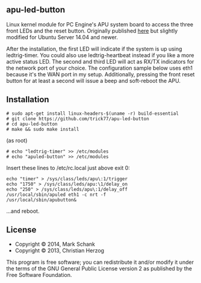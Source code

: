 ## apu-led-button

Linux kernel module for PC Engine's APU system board to access the three front LEDs and the reset button. Originally published [here](http://daduke.org/linux/apu/) but slightly modified for Ubuntu Server 14.04 and newer. 

After the installation, the first LED will indicate if the system is up using ledtrig-timer. You could also use ledtrig-heartbeat instead if you like a more active status LED. The second and third LED will act as RX/TX indicators for the network port of your choice. The configuration sample below uses eth1 because it's the WAN port in my setup. Additionally, pressing the front reset button for at least a second will issue a beep and soft-reboot the APU.

## Installation

```
# sudo apt-get install linux-headers-$(uname -r) build-essential
# git clone https://github.com/trick77/apu-led-button
# cd apu-led-button
# make && sudo make install
```

(as root)
```
# echo "ledtrig-timer" >> /etc/modules
# echo "apuled-button" >> /etc/modules
```

Insert these lines to /etc/rc.local just above exit 0:

```
echo "timer" > /sys/class/leds/apu\:1/trigger
echo "1750" > /sys/class/leds/apu:\1/delay_on
echo "250" > /sys/class/leds/apu\:1/delay_off
/usr/local/sbin/apuled eth1 -c nrt -f
/usr/local/sbin/apubutton&
```

...and reboot.

## License
* Copyright &copy; 2014, Mark Schank
* Copyright &copy; 2013, Christian Herzog

This program is free software; you can redistribute it and/or modify it under the terms of the GNU General Public License version 2 as published by the Free Software Foundation.
